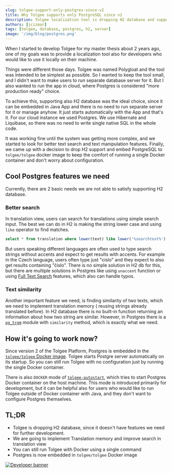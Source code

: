```yaml
---
slug: tolgee-support-only-postgres-since-v2
title: Why Tolgee supports only PostgreSQL since v2
description: Tolgee localization tool is dropping H2 database and supports only PostgreSQL since version 2. Postgres add new features like better search.
authors: [jcizmar]
tags: [tolgee, database, postgres, h2, server]
image: '/img/blog/postgres.png'
---
```


When I started to develop Tolgee for my master thesis about 2 years ago, one of my goals was to provide a localization
tool also for developers who would like to use it locally on their machine.

Things were different those days. Tolgee was named Polygloat and the tool was intended to be simplest as possible. So I
wanted to keep the tool small, and I didn't want to make users to run separate database server for it.
But I also wanted to run the app in cloud, where Postgres is considered "more production ready" choice.

<!--truncate-->

To achieve this, supporting also H2 database was the ideal choice, since it can be embedded in Java App and there is no need
to run separate server for it or manage anyhow. It just starts automatically with the App and that's it.
For our cloud instance we used Postgres. We use Hibernate and Liquibase, so there was no need to write single
native SQL in the whole code.

It was working fine until the system was getting more complex, and we started to look for better text search and text
manipulation features. Finally, we came up with a decision to drop H2 support and embed PostgreSQL to `tolgee/tolgee`
docker image to keep the comfort of running a single Docker container and don't worry about configuration.

## Cool Postgres features we need

Currently, there are 2 basic needs we are not able to satisfy supporting H2 database.

### Better search

In translation view, users can search for translations using simple search input. The best we can do in H2 is making the
string lower case and using `like` operator to find matches.

```sql
select * from translation where lower(text) like lower('%searchtext%')
```

But users speaking different languages are often used to type search strings without accents and expect to get
results with accents. For example in the Czech language, users often type just "cislo" and they expect to also get results
containing "číslo". There is no simple solution in H2 db for this, but there are multiple solutions in Postgres like
using `unaccent` function or using [Full Text Search](https://www.postgresql.org/docs/9.5/textsearch.html) features,
which also can handle typos.

### Text similarity

Another important feature we need, is finding similarity of two texts, which we need to implement translation memory (
reusing strings already translated before). In H2 database there is no built-in function returning an information about
how two string are similar. However, in Postgres there is a
[`pg_trgm`](https://www.postgresql.org/docs/9.6/pgtrgm.html) module with `similarity` method, which is exactly what we
need.

## How it's going to work now?

Since version 2 of the Tolgee Platform, Postgres is embedded in the
[`tolgee/tolgee` Docker image](/platform/self_hosting/running_with_docker). Tolgee starts Postgre
server automatically on its startup. So you can still run Tolgee with no configuration just by running the
single Docker container.

There is also `DOCKER` mode of [`tolgee-autostart`](/platform/self_hosting/configuration#tolgee-postgresautostart-_-postgresautostart),
which tries to start Postgres Docker container on the host machine.
This mode is introduced primarily for development, but it can be helpful also for users who would like to run Tolgee
outside of Docker container with Java, and they don't want to configure Postgres themselves.

## TL;DR

- Tolgee is dropping H2 database, since it doesn't have features we need for further development.
- We are going to implement Translation memory and improve search in translation view
- You can still run Tolgee with Docker using a single command
- Postgres is now embedded in `tolgee/tolgee` Docker image

[![Developer banner](/img/blog/blog-banners/banner-developer.webp)](https://app.tolgee.io/sign_up)
